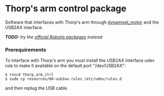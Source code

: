 # Thorp's arm control package

Software that interfaces with Thorp's arm through [dynamixel_motor](http://wiki.ros.org/dynamixel_motor) and the USB2AX interface.

***TODO:** try the [official Robotis packages](https://github.com/ROBOTIS-GIT/DynamixelSDK) instead*

### Prerequirements

To interface with Thorp's arm you must install the USB2AX interface udev rule to make it available on the default port "/dev/USB2AX":

    $ roscd thorp_arm_ctrl
    $ sudo cp resources/60-usb2ax.rules /etc/udev/rules.d
 
and then replug the USB cable.
